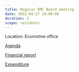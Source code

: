 ```yaml
---
title: Regular EMC Board meeting
date: 2022-04-27 19:00:00
duration: 2
scope: residents
---
```


Location: Ecomotive office

<!--more-->

[Agenda](./assets/2022-04/Agenda%2027_4.docx)

[Financial report](./assets/2022-04/EMC%20Financial%20Report%20April%202022.docx)

[Expenditure](./assets/2022-04/Expenditure%2021-22.xlsx)